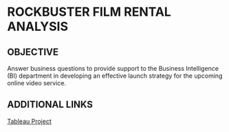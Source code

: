 # ROCKBUSTER FILM RENTAL ANALYSIS
## OBJECTIVE
Answer business questions to provide support to the Business Intelligence (BI) department in developing an effective launch strategy for the upcoming online video service.

## ADDITIONAL LINKS
[Tableau Project](https://public.tableau.com/views/FilmRentalMarketAnalysis/Story1?:language=en-US&:sid=&:display_count=n&:origin=viz_share_link)
